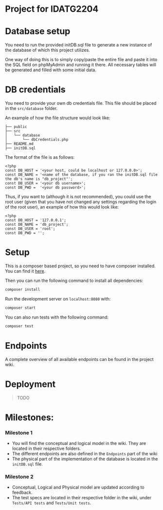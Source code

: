 # Project for IDATG2204

# Database setup
You need to run the provided initDB.sql file to generate a new instance of the database of which this project utilizes.

One way of doing this is to simply copy/paste the entire file and paste it into the SQL field on phpMyAdmin and running it there.
All necessary tables will be generated and filled with some initial data. 

# DB credentials
You need to provide your own db credentials file. This file should be placed in the `src/database` folder.

An example of how the file structure would look like:
```
├── public
├── src
│   └── database
│       └── dbCredentials.php
├── README.md
├── initDB.sql
```
The format of the file is as follows:
```phpregexp
<?php
const DB_HOST = '<your host, could be localhost or 127.0.0.0>';
const DB_NAME = '<name of the database, if you ran the initDB.sql file the db's name is "db_project"';
const DB_USER = '<your db username>';
const DB_PWD =  '<your db password>';
```
Thus, if you want to (although it is not recommended), you could use the root user (given that you have not changed any settings regarding the login of the root user), an example of how this would look like:
````phpregexp
<?php
const DB_HOST = '127.0.0.1';
const DB_NAME = 'db_project';
const DB_USER = 'root';
const DB_PWD = '';
````
# Setup

This is a composer based project, so you need to have composer installed. You can find it [here](https://getcomposer.org).

Then you can run the following command to install all dependencies:
```bash
composer install
```

Run the development server on `localhost:8080` with:
```bash
composer start
```

You can also run tests with the following command:
```bash
composer test
```
# Endpoints
A complete overview of all available endpoints can be found in the project wiki.
# Deployment

> TODO

# Milestones:

### Milestone 1

* You will find the conceptual and logical model in the wiki. They are located in their respective folders.
* The different endpoints are also defined in the `Endpoints` part of the wiki 
* The physical part of the implementation of the database is located in the `initDB.sql` file.

### Milestone 2

* Conceptual, Logical and Physical model are updated according to feedback. 
* The test specs are located in their respective folder in the wiki, under `Tests/API tests` and `Tests/Unit tests`. 
